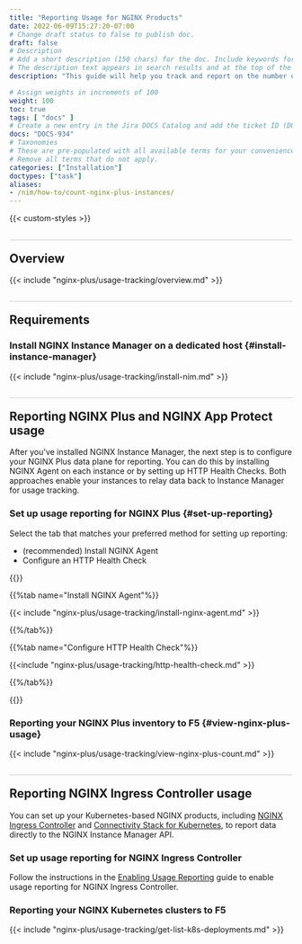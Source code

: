 ```yaml
---
title: "Reporting Usage for NGINX Products"
date: 2022-06-09T15:27:20-07:00
# Change draft status to false to publish doc.
draft: false
# Description
# Add a short description (150 chars) for the doc. Include keywords for SEO. 
# The description text appears in search results and at the top of the doc.
description: "This guide will help you track and report on the number of your NGINX Plus installations -- including for NGINX App Protect, NGINX Ingress Controller, and Kubernetes Connectivity Stack deployments. You may be required to report this information if you are enrolled in a commercial plan such as [F5's Flex Consumption Program](https://www.f5.com/products/get-f5/flex-consumption-program)."

# Assign weights in increments of 100
weight: 100
toc: true
tags: [ "docs" ]
# Create a new entry in the Jira DOCS Catalog and add the ticket ID (DOCS-<number>) below
docs: "DOCS-934"
# Taxonomies
# These are pre-populated with all available terms for your convenience.
# Remove all terms that do not apply.
categories: ["Installation"]
doctypes: ["task"]
aliases:
- /nim/how-to/count-nginx-plus-instances/
---
```


{{< custom-styles >}}

<style>
h2 {
  border-top: 1px solid #ccc;
  padding-top:20px;
}
</style>

## Overview

{{< include "nginx-plus/usage-tracking/overview.md" >}}

## Requirements

### Install NGINX Instance Manager on a dedicated host {#install-instance-manager}

{{< include "nginx-plus/usage-tracking/install-nim.md" >}}


## Reporting NGINX Plus and NGINX App Protect usage

After you've installed NGINX Instance Manager, the next step is to configure your NGINX Plus data plane for reporting. You can do this by installing NGINX Agent on each instance or by setting up HTTP Health Checks. Both approaches enable your instances to relay data back to Instance Manager for usage tracking.

### Set up usage reporting for NGINX Plus {#set-up-reporting}

Select the tab that matches your preferred method for setting up reporting:

- (recommended) Install NGINX Agent 
- Configure an HTTP Health Check

{{<tabs name="configure-reporting">}}

{{%tab name="Install NGINX Agent"%}}

{{< include "nginx-plus/usage-tracking/install-nginx-agent.md" >}}

{{%/tab%}}

{{%tab name="Configure HTTP Health Check"%}}

{{<include "nginx-plus/usage-tracking/http-health-check.md" >}}

{{%/tab%}}

{{</tabs>}}

### Reporting your NGINX Plus inventory to F5 {#view-nginx-plus-usage}

{{< include "nginx-plus/usage-tracking/view-nginx-plus-count.md" >}}

## Reporting NGINX Ingress Controller usage

You can set up your Kubernetes-based NGINX products, including [NGINX Ingress Controller](https://www.nginx.com/products/nginx-ingress-controller/) and [Connectivity Stack for Kubernetes](https://www.nginx.com/solutions/kubernetes/), to report data directly to the NGINX Instance Manager API.

### Set up usage reporting for NGINX Ingress Controller

Follow the instructions in the [Enabling Usage Reporting](https://docs.nginx.com/nginx-ingress-controller/usage-reporting/) guide to enable usage reporting for NGINX Ingress Controller.

### Reporting your NGINX Kubernetes clusters to F5

{{< include "nginx-plus/usage-tracking/get-list-k8s-deployments.md" >}}
